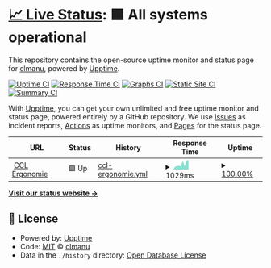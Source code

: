 # [📈 Live Status](https://statuspage.clmanu.fr): <!--live status--> **🟩 All systems operational**

This repository contains the open-source uptime monitor and status page for [clmanu](https://statuspage.clmanu.fr), powered by [Upptime](https://github.com/upptime/upptime).

[![Uptime CI](https://github.com/koj-co/upptime/workflows/Uptime%20CI/badge.svg)](https://github.com/koj-co/upptime/actions?query=workflow%3A%22Uptime+CI%22)
[![Response Time CI](https://github.com/koj-co/upptime/workflows/Response%20Time%20CI/badge.svg)](https://github.com/koj-co/upptime/actions?query=workflow%3A%22Response+Time+CI%22)
[![Graphs CI](https://github.com/koj-co/upptime/workflows/Graphs%20CI/badge.svg)](https://github.com/koj-co/upptime/actions?query=workflow%3A%22Graphs+CI%22)
[![Static Site CI](https://github.com/koj-co/upptime/workflows/Static%20Site%20CI/badge.svg)](https://github.com/koj-co/upptime/actions?query=workflow%3A%22Static+Site+CI%22)
[![Summary CI](https://github.com/koj-co/upptime/workflows/Summary%20CI/badge.svg)](https://github.com/koj-co/upptime/actions?query=workflow%3A%22Summary+CI%22)

With [Upptime](https://upptime.js.org), you can get your own unlimited and free uptime monitor and status page, powered entirely by a GitHub repository. We use [Issues](https://github.com/clmanu75/upptime/issues) as incident reports, [Actions](https://github.com/clmanu75/upptime/actions) as uptime monitors, and [Pages](https://statuspage.clmanu.fr) for the status page.

<!--start: status pages-->
<!-- This summary is generated by Upptime (https://github.com/upptime/upptime) -->
<!-- Do not edit this manually, your changes will be overwritten -->
<!-- prettier-ignore -->
| URL | Status | History | Response Time | Uptime |
| --- | ------ | ------- | ------------- | ------ |
| <img alt="" src="https://favicons.githubusercontent.com/www.cclergonomie.fr" height="13"> [CCL Ergonomie](https://www.cclergonomie.fr) | 🟩 Up | [ccl-ergonomie.yml](https://github.com/clmanu75/upptime/commits/HEAD/history/ccl-ergonomie.yml) | <details><summary><img alt="Response time graph" src="./graphs/ccl-ergonomie/response-time-week.png" height="20"> 1029ms</summary><br><a href="https://statuspage.clmanu.fr/history/ccl-ergonomie"><img alt="Response time 672" src="https://img.shields.io/endpoint?url=https%3A%2F%2Fraw.githubusercontent.com%2Fclmanu75%2Fupptime%2FHEAD%2Fapi%2Fccl-ergonomie%2Fresponse-time.json"></a><br><a href="https://statuspage.clmanu.fr/history/ccl-ergonomie"><img alt="24-hour response time 1820" src="https://img.shields.io/endpoint?url=https%3A%2F%2Fraw.githubusercontent.com%2Fclmanu75%2Fupptime%2FHEAD%2Fapi%2Fccl-ergonomie%2Fresponse-time-day.json"></a><br><a href="https://statuspage.clmanu.fr/history/ccl-ergonomie"><img alt="7-day response time 1029" src="https://img.shields.io/endpoint?url=https%3A%2F%2Fraw.githubusercontent.com%2Fclmanu75%2Fupptime%2FHEAD%2Fapi%2Fccl-ergonomie%2Fresponse-time-week.json"></a><br><a href="https://statuspage.clmanu.fr/history/ccl-ergonomie"><img alt="30-day response time 839" src="https://img.shields.io/endpoint?url=https%3A%2F%2Fraw.githubusercontent.com%2Fclmanu75%2Fupptime%2FHEAD%2Fapi%2Fccl-ergonomie%2Fresponse-time-month.json"></a><br><a href="https://statuspage.clmanu.fr/history/ccl-ergonomie"><img alt="1-year response time 672" src="https://img.shields.io/endpoint?url=https%3A%2F%2Fraw.githubusercontent.com%2Fclmanu75%2Fupptime%2FHEAD%2Fapi%2Fccl-ergonomie%2Fresponse-time-year.json"></a></details> | <details><summary><a href="https://statuspage.clmanu.fr/history/ccl-ergonomie">100.00%</a></summary><a href="https://statuspage.clmanu.fr/history/ccl-ergonomie"><img alt="All-time uptime 99.67%" src="https://img.shields.io/endpoint?url=https%3A%2F%2Fraw.githubusercontent.com%2Fclmanu75%2Fupptime%2FHEAD%2Fapi%2Fccl-ergonomie%2Fuptime.json"></a><br><a href="https://statuspage.clmanu.fr/history/ccl-ergonomie"><img alt="24-hour uptime 100.00%" src="https://img.shields.io/endpoint?url=https%3A%2F%2Fraw.githubusercontent.com%2Fclmanu75%2Fupptime%2FHEAD%2Fapi%2Fccl-ergonomie%2Fuptime-day.json"></a><br><a href="https://statuspage.clmanu.fr/history/ccl-ergonomie"><img alt="7-day uptime 100.00%" src="https://img.shields.io/endpoint?url=https%3A%2F%2Fraw.githubusercontent.com%2Fclmanu75%2Fupptime%2FHEAD%2Fapi%2Fccl-ergonomie%2Fuptime-week.json"></a><br><a href="https://statuspage.clmanu.fr/history/ccl-ergonomie"><img alt="30-day uptime 100.00%" src="https://img.shields.io/endpoint?url=https%3A%2F%2Fraw.githubusercontent.com%2Fclmanu75%2Fupptime%2FHEAD%2Fapi%2Fccl-ergonomie%2Fuptime-month.json"></a><br><a href="https://statuspage.clmanu.fr/history/ccl-ergonomie"><img alt="1-year uptime 99.67%" src="https://img.shields.io/endpoint?url=https%3A%2F%2Fraw.githubusercontent.com%2Fclmanu75%2Fupptime%2FHEAD%2Fapi%2Fccl-ergonomie%2Fuptime-year.json"></a></details>

<!--end: status pages-->

[**Visit our status website →**](https://statuspage.clmanu.fr)

## 📄 License

- Powered by: [Upptime](https://github.com/upptime/upptime)
- Code: [MIT](./LICENSE) © [clmanu](https://statuspage.clmanu.fr)
- Data in the `./history` directory: [Open Database License](https://opendatacommons.org/licenses/odbl/1-0/)
